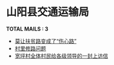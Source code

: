 # 山阳县交通运输局
__TOTAL MAILS : 3__
- [莫让扶贫路变成了“伤心路”](../../category/letters/5216.md)
- [村里修路问题](../../category/letters/4743.md)
- [宽坪村全体村民给各级领导的一封上访信](../../category/letters/4729.md)